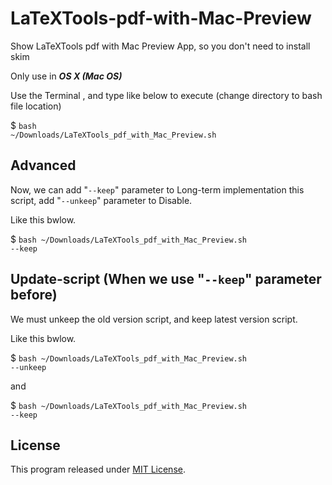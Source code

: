 # LaTeXTools-pdf-with-Mac-Preview

Show LaTeXTools pdf with Mac Preview App, so you don't need to install skim


Only use in _**OS X (Mac OS)**_

Use the Terminal , and type like below to execute (change directory to bash file location)

$ <code>bash ~/Downloads/LaTeXTools_pdf_with_Mac_Preview.sh</code>

## Advanced

Now, we can add "<code>--keep</code>" parameter to Long-term implementation this script, add "<code>--unkeep</code>" parameter to Disable.

Like this bwlow.

$ <code>bash ~/Downloads/LaTeXTools_pdf_with_Mac_Preview.sh --keep</code>

## Update-script (When we use "<code>--keep</code>" parameter before)

We must unkeep the old version script, and keep latest version script.

Like this bwlow.

$ <code>bash ~/Downloads/LaTeXTools_pdf_with_Mac_Preview.sh --unkeep</code>

and

$ <code>bash ~/Downloads/LaTeXTools_pdf_with_Mac_Preview.sh --keep</code>

## License

This program released under [MIT License](LICENSE).
